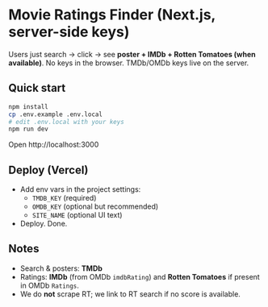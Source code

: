 # Movie Ratings Finder (Next.js, server-side keys)

Users just search → click → see **poster + IMDb + Rotten Tomatoes (when available)**.
No keys in the browser. TMDb/OMDb keys live on the server.

## Quick start

```bash
npm install
cp .env.example .env.local
# edit .env.local with your keys
npm run dev
```

Open http://localhost:3000

## Deploy (Vercel)

- Add env vars in the project settings:
  - `TMDB_KEY` (required)
  - `OMDB_KEY` (optional but recommended)
  - `SITE_NAME` (optional UI text)
- Deploy. Done.

## Notes

- Search & posters: **TMDb**
- Ratings: **IMDb** (from OMDb `imdbRating`) and **Rotten Tomatoes** if present in OMDb `Ratings`.
- We do **not** scrape RT; we link to RT search if no score is available.
